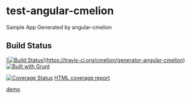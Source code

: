 test-angular-cmelion
====================

Sample App Generated by angular-cmelion

## Build Status ##

[[![Build Status](https://travis-ci.org/cmelion/test-angular-cmelion.png?branch=master)](https://travis-ci.org/cmelion/test-angular-cmelion)](https://travis-ci.org/cmelion/generator-angular-cmelion)  [![Built with Grunt](https://cdn.gruntjs.com/builtwith.png)](http://gruntjs.com/)

[![Coverage Status](https://coveralls.io/repos/cmelion/test-angular-cmelion/badge.png)](https://coveralls.io/r/cmelion/test-angular-cmelion)  [HTML coverage report](https://cmelion.github.io/test-angular-cmelion/coverage/)


[demo](//cmelion.github.io/test-angular-cmelion/)
